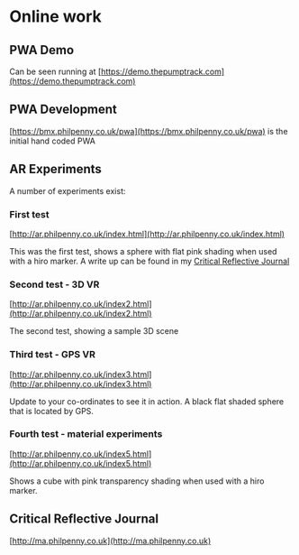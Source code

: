 # Online work

## PWA Demo

Can be seen running at [https://demo.thepumptrack.com](https://demo.thepumptrack.com)

## PWA Development

[https://bmx.philpenny.co.uk/pwa](https://bmx.philpenny.co.uk/pwa) is the initial hand coded PWA

## AR Experiments

A number of experiments exist:

### First test

[http://ar.philpenny.co.uk/index.html](http://ar.philpenny.co.uk/index.html)

This was the first test, shows a sphere with flat pink shading when used with a hiro marker. A write up can be found in my [Critical Reflective Journal](http://ma.philpenny.co.uk/module3/agile/2017/10/13/bmx-5-research-tech-demo.html)

### Second test - 3D VR

[http://ar.philpenny.co.uk/index2.html](http://ar.philpenny.co.uk/index2.html)

The second test, showing a sample 3D scene

### Third test - GPS VR

[http://ar.philpenny.co.uk/index3.html](http://ar.philpenny.co.uk/index3.html)

Update to your co-ordinates to see it in action. A black flat shaded sphere that is located by GPS.

### Fourth test - material experiments

[http://ar.philpenny.co.uk/index5.html](http://ar.philpenny.co.uk/index5.html)

Shows a cube with pink transparency shading when used with a hiro marker.

## Critical Reflective Journal

[http://ma.philpenny.co.uk](http://ma.philpenny.co.uk)
